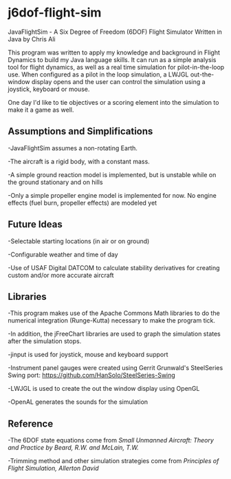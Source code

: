 # j6dof-flight-sim 
JavaFlightSim - A Six Degree of Freedom (6DOF) Flight Simulator Written in Java by Chris Ali

This program was written to apply my knowledge and background in Flight Dynamics to build my Java language skills. It can run as a simple analysis tool for flight dynamics, as well as a real time simulation for pilot-in-the-loop use. When configured as a pilot in the loop simulation, a LWJGL out-the-window display opens and the user can control the simulation using a joystick, keyboard or mouse.

One day I'd like to tie objectives or a scoring element into the simulation to make it a game as well.

## Assumptions and Simplifications
-JavaFlightSim assumes a non-rotating Earth.
 
-The aircraft is a rigid body, with a constant mass.

-A simple ground reaction model is implemented, but is unstable while on the ground stationary and on hills 

-Only a simple propeller engine model is implemented for now. No engine effects (fuel burn, propeller effects) are modeled yet

## Future Ideas
-Selectable starting locations (in air or on ground)

-Configurable weather and time of day

-Use of USAF Digital DATCOM to calculate stability derivatives for creating custom and/or more accurate aircraft

## Libraries
-This program makes use of the Apache Commons Math libraries to do the numerical integration (Runge-Kutta) necessary to make the program tick.

-In addition, the jFreeChart libraries are used to graph the simulation states after the simulation stops.

-jinput is used for joystick, mouse and keyboard support

-Instrument panel gauges were created using Gerrit Grunwald's SteelSeries Swing port: 
https://github.com/HanSolo/SteelSeries-Swing 

-LWJGL is used to create the out the window display using OpenGL

-OpenAL generates the sounds for the simulation 

## Reference
-The 6DOF state equations come from *Small Unmanned Aircraft: Theory and Practice by Beard, R.W. and McLain, T.W.*

-Trimming method and other simulation strategies come from *Principles of Flight Simulation, Allerton David* 